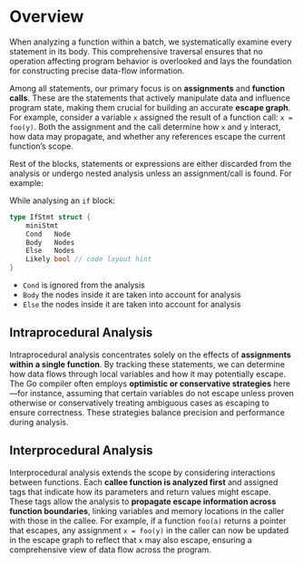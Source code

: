# Overview

When analyzing a function within a batch, we systematically examine every statement in its body. This comprehensive traversal ensures that no operation affecting program behavior is overlooked and lays the foundation for constructing precise data-flow information.

Among all statements, our primary focus is on **assignments** and **function calls**. These are the statements that actively manipulate data and influence program state, making them crucial for building an accurate **escape graph**. For example, consider a variable `x` assigned the result of a function call: `x = foo(y)`. Both the assignment and the call determine how `x` and `y` interact, how data may propagate, and whether any references escape the current function’s scope.

Rest of the blocks, statements or expressions are either discarded from the analysis or undergo nested analysis unless an assignment/call is found. For example:

While analysing an `if` block:
```go
type IfStmt struct {
	miniStmt
	Cond   Node
	Body   Nodes
	Else   Nodes
	Likely bool // code layout hint
}
```

- `Cond` is ignored from the analysis
- `Body` the nodes inside it are taken into account for analysis
- `Else` the nodes inside it are taken into account for analysis

## Intraprocedural Analysis

Intraprocedural analysis concentrates solely on the effects of **assignments within a single function**. By tracking these statements, we can determine how data flows through local variables and how it may potentially escape. The Go compiler often employs **optimistic or conservative strategies** here—for instance, assuming that certain variables do not escape unless proven otherwise or conservatively treating ambiguous cases as escaping to ensure correctness. These strategies balance precision and performance during analysis.

## Interprocedural Analysis

Interprocedural analysis extends the scope by considering interactions between functions. Each **callee function is analyzed first** and assigned tags that indicate how its parameters and return values might escape. These tags allow the analysis to **propagate escape information across function boundaries**, linking variables and memory locations in the caller with those in the callee. For example, if a function `foo(a)` returns a pointer that escapes, any assignment `x = foo(y)` in the caller can now be updated in the escape graph to reflect that `x` may also escape, ensuring a comprehensive view of data flow across the program.
